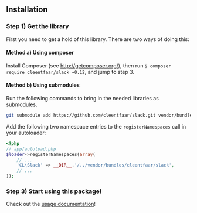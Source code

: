 ## Installation

### Step 1) Get the library

First you need to get a hold of this library. There are two ways of doing this:


#### Method a) Using composer

Install Composer (see http://getcomposer.org/), then run `$ composer require cleentfaar/slack ~0.12`, and jump to step 3.


#### Method b) Using submodules

Run the following commands to bring in the needed libraries as submodules.

```bash
git submodule add https://github.com/cleentfaar/slack.git vendor/bundles/CL/Slack
```

Add the following two namespace entries to the `registerNamespaces` call in your autoloader:

``` php
<?php
// app/autoload.php
$loader->registerNamespaces(array(
    // ...
    'CL\Slack' => __DIR__.'/../vendor/bundles/cleentfaar/slack',
    // ...
));
```


### Step 3) Start using this package!

Check out the [usage documentation](https://github.com/cleentfaar/slack/blob/master/src/CL/Slack/Resources/doc/usage.md)!
